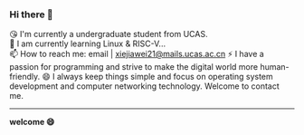 ### Hi there 👋
😘 I'm currently a undergraduate student from UCAS.  
🎯 I am currently learning Linux & RISC-V...  
📫 How to reach me: email | xiejiawei21@mails.ucas.ac.cn
⚡ I have a passion for programming and strive to make the digital world more human-friendly. 
😄 I always keep things simple and focus on operating system development and computer networking technology. 
Welcome to contact me.


---
**welcome 😄**
<!--
**Mikejiawei/Mikejiawei** is a ✨ _special_ ✨ repository because its `README.md` (this file) appears on your GitHub profile.

Here are some ideas to get you started:

- 🔭 I’m currently working on ...
- 🌱 I’m currently learning ...
- 👯 I’m looking to collaborate on ...
- 🤔 I’m looking for help with ...
- 💬 Ask me about ...
- 📫 How to reach me: ...
- 😄 Pronouns: ...
- ⚡ Fun fact: ...
-->
